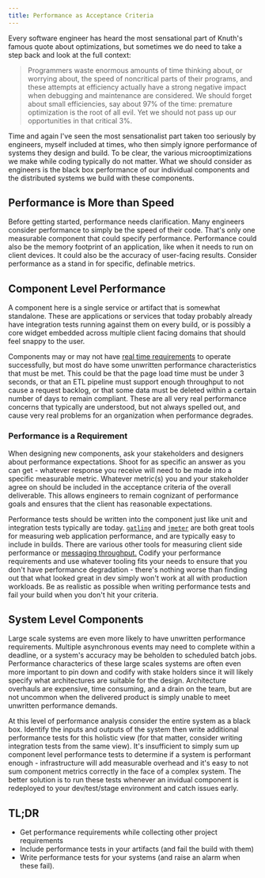 ```yaml
---
title: Performance as Acceptance Criteria
---
```


Every software engineer has heard the most sensational part of Knuth's
famous quote about optimizations, but sometimes we do need to take a step back
and look at the full context:

> Programmers waste enormous amounts of time thinking about, or worrying about, the speed of noncritical parts of their programs, and these attempts at efficiency actually have a strong negative impact when debugging and maintenance are considered. We should forget about small efficiencies, say about 97% of the time: premature optimization is the root of all evil. Yet we should not pass up our opportunities in that critical 3%.

Time and again I've seen the most sensationalist part taken too seriously by
engineers, myself included at times, who then simply ignore performance of systems
they design and build. To be clear, the various microoptimizations
we make while coding typically do not matter. What we should consider
as engineers is the black box performance of our individual components and
the distributed systems we build with these components.

## Performance is More than Speed

Before getting started, performance needs clarification. Many engineers consider
performance to simply be the speed of their code. That's only one measurable
component that could specify performance. Performance could also be the
memory footprint of an application, like when it needs to run on client devices.
It could also be the accuracy of user-facing results. Consider performance
as a stand in for specific, definable metrics.

## Component Level Performance

A component here is a single service or artifact that is somewhat standalone.
These are applications or services that today probably already have integration
tests running against them on every build, or is possibly a core widget embedded
across multiple client facing domains that should feel snappy to the user.

Components may or may not have [real time requirements](https://en.wikipedia.org/wiki/Real-time_computing#criteria_for_real-time_computing)
to operate successfully, but most do have some unwritten performance
characteristics that must be met. This could be that the page load time must
be under 3 seconds, or that an ETL pipeline must
support enough throughput to not cause a request backlog, or that some data
must be deleted within a certain number of days to remain compliant. These
are all very real performance concerns that typically are understood, but not
always spelled out, and cause very real problems for an organization when 
performance degrades.

### Performance is a Requirement

When designing new components, ask your stakeholders and designers about
performance expectations. Shoot for as specific an answer as you can get -
whatever response you receive will need to be made into a specific measurable
metric. Whatever metric(s) you and your stakeholder agree on should be included
in the acceptance criteria of the overall deliverable. This allows engineers
to remain cognizant of performance goals and ensures that the client
has reasonable expectations.

Performance tests should be written into the component just like unit and
integration tests typically are today. [`gatling`](https://gatling.io/) and
[`jmeter`](https://jmeter.apache.org/) are both great tools for measuring
web application performance, and are typically easy to include in builds. There
are various other tools for measuring client side performance or 
[messaging throughput.](https://rabbitmq.github.io/rabbitmq-perf-test/stable/htmlsingle/)
Codify your performance requirements and use whatever tooling
fits your needs to ensure that you don't have performance degradation -
there's nothing worse than finding out that what looked great in dev
simply won't work at all with production workloads. Be as realistic as possible
when writing performance tests and fail your build when you don't hit your
criteria.

## System Level Components

Large scale systems are even more likely to have unwritten performance
requirements. Multiple asynchronous events may need to complete within a
deadline, or a system's accuracy may be beholden to scheduled batch jobs.
Performance characterics of these large scales systems are often even more
important to pin down and codify with stake holders since it will likely
specify what architectures are suitable for the design. Architecture overhauls
are expensive, time consuming, and a drain on the team, but are not uncommon
when the delivered product is simply unable to meet unwritten performance
demands.

At this level of performance analysis consider the entire system as a black box.
Identify the inputs and outputs of the system then write additional performance
tests for this holistic view (for that matter, consider writing integration
tests from the same view). It's insufficient to simply sum up component
level performance tests to determine if a system is performant enough -
infrastructure will add measurable overhead and it's easy to not sum
component metrics correctly in the face of a complex system. The better
solution is to run these tests whenever an invidual component is redeployed
to your dev/test/stage environment and catch issues early.

## TL;DR

- Get performance requirements while collecting other project requirements
- Include performance tests in your artifacts (and fail the build with them)
- Write performance tests for your systems (and raise an alarm when these fail).
